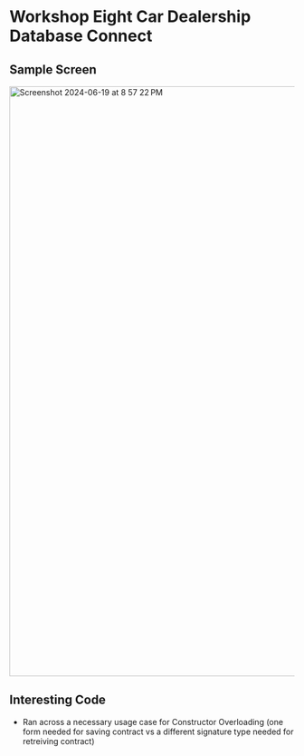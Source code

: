 # Workshop Eight Car Dealership Database Connect

## Sample Screen
<img width="1040" alt="Screenshot 2024-06-19 at 8 57 22 PM" src="https://github.com/nuhiii/WorkshopEight_CarDealershipDatabaseConnect/assets/143645213/87fef246-6f9a-4e52-abe4-723943eaede3">

## Interesting Code
- Ran across a necessary usage case for Constructor Overloading (one form needed for saving contract vs a different signature type needed for retreiving contract) 
